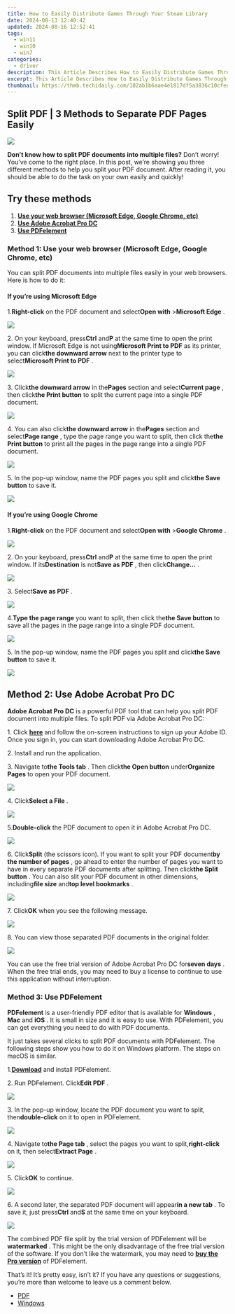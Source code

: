 ```yaml
---
title: How to Easily Distribute Games Through Your Steam Library
date: 2024-08-13 12:40:42
updated: 2024-08-16 12:52:41
tags:
  - win11
  - win10
  - win7
categories:
  - driver
description: This Article Describes How to Easily Distribute Games Through Your Steam Library
excerpt: This Article Describes How to Easily Distribute Games Through Your Steam Library
thumbnail: https://thmb.techidaily.com/102ab1b6aae4e1817df5a3836c10cfedb2eea5b3cb906b121a8d1c61752ad28b.jpg
---
```


## Split PDF | 3 Methods to Separate PDF Pages Easily

![](https://images.drivereasy.com/wp-content/uploads/2019/03/pdf1.png)

 **Don’t know how to split PDF documents into multiple files?** Don’t worry! You’ve come to the right place. In this post, we’re showing you three different methods to help you split your PDF document. After reading it, you should be able to do the task on your own easily and quickly!

## Try these methods

1. **[Use your web browser (Microsoft Edge, Google Chrome, etc)](https://www.drivereasy.com/knowledge/split-pdf-3-methods-to-separate-pdf-pages-easily/#m1)**
2. **[Use Adobe Acrobat Pro DC](https://tools.techidaily.com/drivereasy/download/)**
3. **[Use PDFelement](https://tools.techidaily.com/drivereasy/download/)**

### Method 1: Use your web browser (Microsoft Edge, Google Chrome, etc)

 You can split PDF documents into multiple files easily in your web browsers. Here is how to do it:

#### If you’re using Microsoft Edge

 1.**Right-click** on the PDF document and select**Open with** \>**Microsoft Edge** .

![](https://images.drivereasy.com/wp-content/uploads/2019/03/image-92.png)

 2\. On your keyboard, press**Ctrl** and**P** at the same time to open the print window. If Microsoft Edge is not using**Microsoft Print to PDF** as its printer, you can click**the downward arrow** next to the printer type to select**Microsoft Print to PDF** .

![](https://images.drivereasy.com/wp-content/uploads/2019/03/image-93.png)

 3\. Click**the downward arrow** in the**Pages** section and select**Current page** , then click**the Print button** to split the current page into a single PDF document.

![](https://images.drivereasy.com/wp-content/uploads/2019/03/image-95.png)

 4\. You can also click**the downward arrow** in the**Pages** section and select**Page range** , type the page range you want to split, then click the**the Print button** to print all the pages in the page range into a single PDF document.

![](https://images.drivereasy.com/wp-content/uploads/2019/03/image-97.png)

 5\. In the pop-up window, name the PDF pages you split and click**the Save button** to save it.

![](https://images.drivereasy.com/wp-content/uploads/2019/03/image-98.png)

#### If you’re using Google Chrome

 1.**Right-click** on the PDF document and select**Open with** \>**Google Chrome** .

![](https://images.drivereasy.com/wp-content/uploads/2019/03/image-114.png)

 2\. On your keyboard, press**Ctrl** and**P** at the same time to open the print window. If its**Destination** is not**Save as PDF** , then click**Change…** .

![](https://images.drivereasy.com/wp-content/uploads/2019/03/image-115.png)

 3\. Select**Save as PDF** .

![](https://images.drivereasy.com/wp-content/uploads/2019/03/image-116.png)

 4.**Type the page range** you want to split, then click the**the Save button** to save all the pages in the page range into a single PDF document.

![](https://images.drivereasy.com/wp-content/uploads/2019/03/image-117.png)

 5\. In the pop-up window, name the PDF pages you split and click**the Save button** to save it.

![](https://images.drivereasy.com/wp-content/uploads/2019/03/image-118.png)

## Method 2: Use Adobe Acrobat Pro DC

**Adobe Acrobat Pro DC** is a powerful PDF tool that can help you split PDF document into multiple files. To split PDF via Adobe Acrobat Pro DC:

 1\. Click [**here**](https://acrobat.adobe.com/us/en/free-trial-download.html) and follow the on-screen instructions to sign up your Adobe ID. Once you sign in, you can start downloading Adobe Acrobat Pro DC.

2\. Install and run the application.

 3\. Navigate to**the Tools tab** . Then click**the Open button** under**Organize Pages** to open your PDF document.

![](https://images.drivereasy.com/wp-content/uploads/2019/03/image-100.png)

 4\. Click**Select a File** .

![](https://images.drivereasy.com/wp-content/uploads/2019/03/image-101.png)

 5.**Double-click** the PDF document to open it in Adobe Acrobat Pro DC.

![](https://images.drivereasy.com/wp-content/uploads/2019/03/image-102.png)

 6\. Click**Split** (the scissors icon). If you want to split your PDF document**by the number of pages** , go ahead to enter the number of pages you want to have in every separate PDF documents after splitting. Then click**the Split button** . You can also slit your PDF document in other dimensions, including**file size** and**top level bookmarks** .

![](https://images.drivereasy.com/wp-content/uploads/2019/03/image-103.png)

 7\. Click**OK** when you see the following message.

![](https://images.drivereasy.com/wp-content/uploads/2019/03/image-104.png)

8\. You can view those separated PDF documents in the original folder.

![](https://images.drivereasy.com/wp-content/uploads/2019/03/image-105.png)

 You can use the free trial version of Adobe Acrobat Pro DC for**seven days** . When the free trial ends, you may need to buy a license to continue to use this application without interruption.

### Method 3: Use PDFelement

**PDFelement** is a user-friendly PDF editor that is available for **Windows** , **Mac** and **iOS** . It is small in size and it is easy to use. With PDFelement, you can get everything you need to do with PDF documents.

 It just takes several clicks to split PDF documents with PDFelement. The following steps show you how to do it on Windows platform. The steps on macOS is similar.

 1.[**Download**](http://download.wondershare.com/pdfelement6-pro%5Ffull2990.exe?%5Fga=2.24434681.231448722.1551859212-987438601.1550800969) and install PDFelement.

 2\. Run PDFelement. Click**Edit PDF** .

![](https://images.drivereasy.com/wp-content/uploads/2019/03/image-107-1024x524.png)

 3\. In the pop-up window, locate the PDF document you want to split, then**double-click** on it to open in PDFelement.

![](https://images.drivereasy.com/wp-content/uploads/2019/03/image-108.png)

 4\. Navigate to**the Page tab** , select the pages you want to split,**right-click** on it, then select**Extract Page** .

![](https://images.drivereasy.com/wp-content/uploads/2019/03/image-109-1024x521.png)

 5\. Click**OK** to continue.

![](https://images.drivereasy.com/wp-content/uploads/2019/03/image-110.png)

 6\. A second later, the separated PDF document will appear**in a new tab** . To save it, just press**Ctrl** and**S** at the same time on your keyboard.

![](https://images.drivereasy.com/wp-content/uploads/2019/03/image-112-1024x522.png)

 The combined PDF file split by the trial version of PDFelement will be **watermarked** . This might be the only disadvantage of the free trial version of the software. If you don’t like the watermark, you may need to [**buy the Pro version**](https://tools.techidaily.com/wondershare/pdf/download/) of PDFelement.

 That’s it! It’s pretty easy, isn’t it? If you have any questions or suggestions, you’re more than welcome to leave us a comment below.

* [PDF](https://tools.techidaily.com/drivereasy/download/)
* [Windows](https://tools.techidaily.com/drivereasy/download/)

<ins class="adsbygoogle"
     style="display:block"
     data-ad-format="autorelaxed"
     data-ad-client="ca-pub-7571918770474297"
     data-ad-slot="1223367746"></ins>



<ins class="adsbygoogle"
     style="display:block"
     data-ad-client="ca-pub-7571918770474297"
     data-ad-slot="8358498916"
     data-ad-format="auto"
     data-full-width-responsive="true"></ins>

